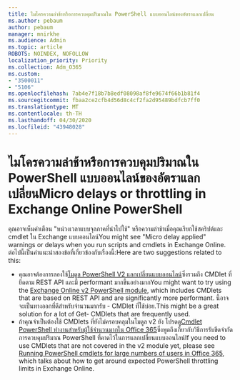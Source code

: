 ```yaml
---
title: ไมโครความล่าช้าหรือการควบคุมปริมาณใน PowerShell แบบออนไลน์ของอัตราแลกเปลี่ยน
ms.author: pebaum
author: pebaum
manager: mnirkhe
ms.audience: Admin
ms.topic: article
ROBOTS: NOINDEX, NOFOLLOW
localization_priority: Priority
ms.collection: Adm_O365
ms.custom:
- "3500011"
- "5106"
ms.openlocfilehash: 7ab4e7f18b7b8edf08098af8fe9674f66b1b81f4
ms.sourcegitcommit: fbaa2ce2cfb4d56d8c4cf2fa2d95489bdfcb7ff0
ms.translationtype: MT
ms.contentlocale: th-TH
ms.lasthandoff: 04/30/2020
ms.locfileid: "43948028"
---
```

# <a name="micro-delays-or-throttling-in-exchange-online-powershell"></a><span data-ttu-id="82a93-102">ไมโครความล่าช้าหรือการควบคุมปริมาณใน PowerShell แบบออนไลน์ของอัตราแลกเปลี่ยน</span><span class="sxs-lookup"><span data-stu-id="82a93-102">Micro delays or throttling in Exchange Online PowerShell</span></span>

<span data-ttu-id="82a93-103">คุณอาจเห็นคําเตือน "หน่วงเวลาแบบจุลภาคที่นําไปใช้" หรือความล่าช้าเมื่อคุณเรียกใช้สคริปต์และ cmdlet ใน Exchange แบบออนไลน์</span><span class="sxs-lookup"><span data-stu-id="82a93-103">You might see "Micro delay applied" warnings or delays when you run scripts and cmdlets in Exchange Online.</span></span> <span data-ttu-id="82a93-104">ต่อไปนี้เป็นคําแนะนําสองข้อที่เกี่ยวข้องกับเรื่องนี้:</span><span class="sxs-lookup"><span data-stu-id="82a93-104">Here are two suggestions related to this:</span></span>

- <span data-ttu-id="82a93-105">คุณอาจต้องการลองใช้[โมดูล PowerShell V2 แลกเปลี่ยนแบบออนไลน์](https://docs.microsoft.com/powershell/exchange/exchange-online/exchange-online-powershell-v2/exchange-online-powershell-v2?view=exchange-ps)ซึ่งรวมถึง CMDlet ที่ยึดตาม REST API และมี performant มากขึ้นอย่างมาก</span><span class="sxs-lookup"><span data-stu-id="82a93-105">You might want to try using the [Exchange Online v2 PowerShell module](https://docs.microsoft.com/powershell/exchange/exchange-online/exchange-online-powershell-v2/exchange-online-powershell-v2?view=exchange-ps), which includes CMDlets that are based on REST API and are significantly more performant.</span></span> <span data-ttu-id="82a93-106">นี้อาจจะเป็นทางออกที่ดีสําหรับจํานวนมากรับ - CMDlet ที่ใช้บ่อย.</span><span class="sxs-lookup"><span data-stu-id="82a93-106">This might be a great solution for a lot of Get- CMDlets that are frequently used.</span></span>
- <span data-ttu-id="82a93-107">ถ้าคุณจําเป็นต้องใช้ CMDlets ที่ยังไม่ครอบคลุมในโมดูล v2 ยัง โปรดดู[Cmdlet PowerShell ทํางานสําหรับผู้ใช้จํานวนมากใน Office 365](https://techcommunity.microsoft.com/t5/exchange-team-blog/updated-running-powershell-cmdlets-for-large-numbers-of-users-in/ba-p/1000628#)ซึ่งพูดถึงเกี่ยวกับวิธีการรับขีดจํากัดการควบคุมปริมาณ PowerShell ที่คาดไว้ในการแลกเปลี่ยนแบบออนไลน์</span><span class="sxs-lookup"><span data-stu-id="82a93-107">If you need to use CMDlets that are not covered in the v2 module yet, please see [Running PowerShell cmdlets for large numbers of users in Office 365](https://techcommunity.microsoft.com/t5/exchange-team-blog/updated-running-powershell-cmdlets-for-large-numbers-of-users-in/ba-p/1000628#), which talks about how to get around expected PowerShell throttling limits in Exchange Online.</span></span>
